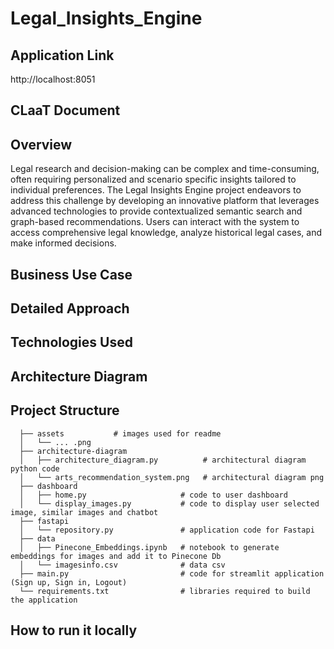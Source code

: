 # Legal_Insights_Engine
## Application Link
http://localhost:8051

## CLaaT Document

## Overview
Legal research and decision-making can be complex and time-consuming, often requiring personalized and scenario specific insights tailored to individual preferences. The Legal Insights Engine project endeavors to address this challenge by developing an innovative platform that leverages advanced technologies to provide contextualized semantic search and graph-based recommendations. Users can interact with the system to access comprehensive legal knowledge, analyze historical legal cases, and make informed decisions.

## Business Use Case

## Detailed Approach

## Technologies Used

## Architecture Diagram

## Project Structure

```
  ├── assets           # images used for readme
  │   └── ... .png
  ├── architecture-diagram
  │   ├── architecture_diagram.py          # architectural diagram python code    
  │   └── arts_recommendation_system.png   # architectural diagram png
  ├── dashboard
  │   ├── home.py                     # code to user dashboard
  │   └── display_images.py           # code to display user selected image, similar images and chatbot
  ├── fastapi
  │   └── repository.py               # application code for Fastapi
  ├── data
  │   ├── Pinecone_Embeddings.ipynb   # notebook to generate embeddings for images and add it to Pinecone Db
  │   └── imagesinfo.csv              # data csv
  ├── main.py                         # code for streamlit application (Sign up, Sign in, Logout)
  └── requirements.txt                # libraries required to build the application
```

## How to run it locally








